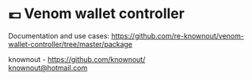 # 💷 Venom wallet controller

Documentation and use cases: https://github.com/re-knownout/venom-wallet-controller/tree/master/package

knownout - https://github.com/knownout/
<br>knownout@hotmail.com
